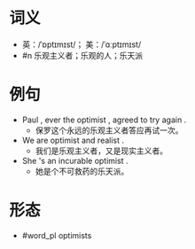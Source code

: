 # 词义
- 英：/ˈɒptɪmɪst/； 美：/ˈɑːptɪmɪst/
- #n 乐观主义者；乐观的人；乐天派
# 例句
- Paul , ever the optimist , agreed to try again .
	- 保罗这个永远的乐观主义者答应再试一次。
- We are optimist and realist .
	- 我们是乐观主义者，又是现实主义者。
- She 's an incurable optimist .
	- 她是个不可救药的乐天派。
# 形态
- #word_pl optimists
